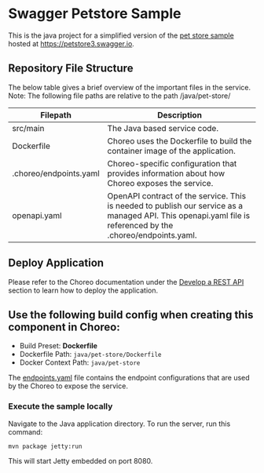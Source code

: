# Swagger Petstore Sample

This is the java project for a simplified version of the [pet store sample](https://github.com/swagger-api/swagger-petstore) hosted at https://petstore3.swagger.io.

## Repository File Structure

The below table gives a brief overview of the important files in the service.\
Note: The following file paths are relative to the path /java/pet-store/

| Filepath               | Description                                                                                                                                                  |
| ---------------------- | ------------------------------------------------------------------------------------------------------------------------------------------------------------ |
| src/main               | The Java based service code.                                                                                                                                 |
| Dockerfile             | Choreo uses the Dockerfile to build the container image of the application.                                                                                  |
| .choreo/endpoints.yaml | Choreo-specific configuration that provides information about how Choreo exposes the service.                                                                |
| openapi.yaml           | OpenAPI contract of the service. This is needed to publish our service as a managed API. This openapi.yaml file is referenced by the .choreo/endpoints.yaml. |

## Deploy Application

Please refer to the Choreo documentation under the [Develop a REST API](https://wso2.com/choreo/docs/develop-components/develop-services/develop-a-rest-api/#step-1-create-a-service-component-from-a-dockerfile) section to learn how to deploy the application.

## Use the following build config when creating this component in Choreo:

- Build Preset: **Dockerfile**
- Dockerfile Path: `java/pet-store/Dockerfile`
- Docker Context Path: `java/pet-store`

The [endpoints.yaml](.choreo/endpoints.yaml) file contains the endpoint configurations that are used by the Choreo to expose the service.


### Execute the sample locally
Navigate to the Java application directory.
To run the server, run this command:

```
mvn package jetty:run
```

This will start Jetty embedded on port 8080.
